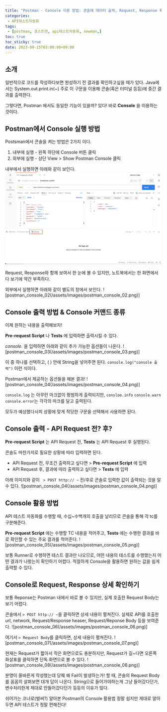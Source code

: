 ```yaml
---
title: "Postman - Console 이용 방법: 콘솔에 데이터 출력, Request, Response 확인하기"
categories:
 - API테스트자동화
tags:
 - [postman, 포스트맨, api테스트자동화, newman,]
toc: true
toc_sticky: true
date: 2023-09-15T03:00:00+09:00
---
```


## 소개

일반적으로 코드를 작성하다보면 완성하기 전 결과를 확인하고싶을 때가 있다.
Java에서는 System.out.print.in(~) 주로 이 구문을 이용해 콘솔(혹은 터미널 등등)에 중간 결과를 출력한다.

그렇다면, Postman 에서도 동일한 기능이 있을까?
있다! 바로 **Console** 을 이용하는 것이다.  



## Postman에서 Console 실행 방법

Postsman에서 콘솔을 켜는 방법은 2가지 이다. 

1) 내부에 실행 - 왼쪽 하단에 Console 버튼 클릭 
2) 외부에 실행 - 상단 View > Show Postman Console 클릭

내부에서 실행하면 아래와 같이 보인다. 
![postman_console_01](/assets/images/postman_console_01.png)

Request, Response와 함께 보여서 한 눈에 볼 수 있지만, 
노트북에서는 한 화면에서 다 보기에 약간 부족하다.

외부에서 실행하면 아래와 같이 별도의 창에서 보인다. 
![postman_console_02(/assets/images/postman_console_02.png)]

## Console 출력 방법 & Console 커맨드 종류

이제 원하는 내용을 출력해보자!

**Pre-request Script** 나 **Tests** 에 입력하면 출력시킬 수 있다. 

*console.* 을 입력하면 아래와 같이 추가 가능한 옵션들이 나온다. 
![postman_console_03(/assets/images/postman_console_03.png)]

이 중 하나를 선택하고, ( ) 안에 String을 넣어주면 된다.
`console.log("console 출력")` 이런 식이다.

Postman에서 제공하는 옵션들을 해본 결과!
![postman_console_04(/assets/images/postman_console_04.png)]

`console.log` 는 아무런 마크없이 평범하게 출력되지만, 
`consloe.info` `console.warn` `console.error`는 각각의 마크를 달고 출력된다. 

모두가 예상했다시피 상황에 맞게 적당한 구문을 선택해서 사용하면 된다.

## Console 출력 - API Request 전? 후?

**Pre-request Script** 는 API Request 전,  **Tests** 는 API Request 후 실행된다.

콘솔도 마찬가지로 필요한 상황에 따라 입력하면 된다.

* API Request 전, 무조건 출력하고 싶다면 > **Pre-request Script** 에 입력 
* API Request 후, 결과에 따라 출력하고 싶다면 >  **Tests** 에 입력



아래 이미지와 같이 ` > POST http:// ~` 전/후로 콘솔로 입력한 값이 출력되는 것을 알 수 있다.
![postman_console_04(/assets/images/postman_console_04.png)]

## Console 활용 방법

API 테스트 자동화를 수행할 때, 수십~수백개의 호출을 날리므로 콘솔을 통해 각 tc를 구분해준다.

**Pre-request Script** 에는 수행할 TC 내용을 적어주고, 
**Tests** 에는 수행한 결과를 바로 확인할 수 있는 주요 결과를 적어준다. 
![postman_console_05(/assets/images/postman_console_05.png)]

보통 Runner로 수행하면 테스트 결과만 나오므로, 
어떤 내용의 테스트를 수행했는지 어떤 결과가 나왔는지 확인하기 어렵다. 
적절하게 Console을 활용하면 원하는 값을 쉽게 출력할 수 있다.

## Console로 Request, Response 상세 확인하기

보통 Reponse는 Postman 내에서 바로 볼 수 있지만, 
실제 호출한 Request Body는 보기 어렵다.

콘솔에서 `> POST http:// ~`을 클릭하면 상세 내용이 펼쳐진다. 
실제로 API를 호출한 url, network, Request/Response heaser, Request/Reponse Body 등을 보여준다. 
![postman_console_06(/assets/images/postman_console_06.png)]

여기서 `> Request Body`를 클릭하면, 상세 내용이 펼쳐진다.
![postman_console_07(/assets/images/postman_console_07.png)]

현재는 Request가 짧아서 작은 화면으로도 충분하지만, 
Request가 길~다면 오른쪽 화살표를 클릭하면 단독 화면으로 볼 수 있다.
![postman_console_08(/assets/images/postman_console_08.png)]

분명이 올바른게 작성했는데 당췌 왜 Fail이 발생하는가!
할 때,  콘솔의 Request Body를 꼼꼼히 살펴보면 대개 답이 나온다. 
String으로 들어가야하는게 그냥 들어갔다던가, 변수처리한게 제대로 안들어갔다던가 등등의 이유가 많다.



쉬어가는 코너로(벌써?) 알아본 Postman의 Console 활용법
정말 쉽지만 제대로 알아두면 API 테스트가 정말 편해진다!